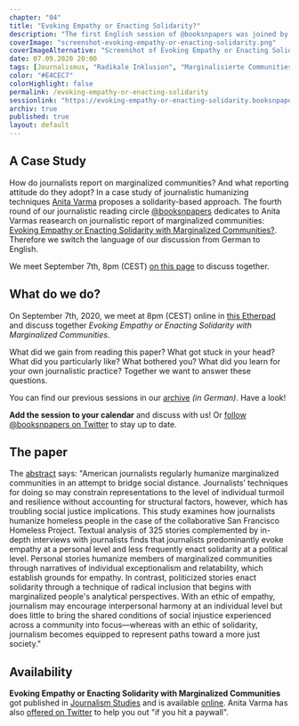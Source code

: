 ```yaml
---
chapter: "04"
title: "Evoking Empathy or Enacting Solidarity?"
description: "The first English session of @booksnpapers was joined by Anita Varma. She enriched our discussion about her paper on solidarity as humanizing technique in journalistic reporting."
coverImage: "screenshot-evoking-empathy-or-enacting-solidarity.png"
coverImageAlternative: "Screenshot of Evoking Empathy or Enacting Solidarity with Marginalized Communities"
date: 07.09.2020 20:00
tags: [Journalismus, "Radikale Inklusion", "Marginalisierte Communities"]
color: "#E4CEC7"
colorHighlight: false
permalink: /evoking-empathy-or-enacting-solidarity
sessionlink: "https://evoking-empathy-or-enacting-solidarity.booksnpapers.de/"
archiv: true
published: true
layout: default
---
```


<section markdown="1">

## A Case Study

How do journalists report on marginalized communities? And what reporting attitude do they adopt? In a case study of journalistic humanizing techniques [Anita Varma](https://twitter.com/anitawrites) proposes a solidarity-based approach. The fourth round of our journalistic reading circle [@booksnpapers](https://twitter.com/booksnpapers) dedicates to Anita Varmas reasearch on journalistic report of marginalized communities: [Evoking Empathy or Enacting Solidarity with Marginalized Communities?](https://doi.org/10.1080/1461670X.2020.1789495). Therefore we switch the language of our discussion from German to English.

We meet September 7th, 8pm (CEST) [on this page](https://evoking-empathy-or-enacting-solidarity.booksnpapers.de/) to discuss together.

</section>

<section markdown="1">

## What do we do?

On September 7th, 2020, we meet at 8pm (CEST) online in [this Etherpad](https://evoking-empathy-or-enacting-solidarity.booksnpapers.de/) and discuss together _Evoking Empathy or Enacting Solidarity with Marginalized Communities_.

What did we gain from reading this paper? What got stuck in your head? What did you particularly like? What bothered you? What did you learn for your own journalistic practice? Together we want to answer these questions.

You can find our previous sessions in our [archive](/archiv) _(in German)_. Have a look!

**Add the session to your calendar** and discuss with us! Or [follow @booksnpapers on Twitter](https://twitter.com/booksnpapers) to stay up to date.

</section>

<section markdown="1">

## The paper

The [abstract](https://doi.org/10.1080/1461670X.2020.1789495) says: "American journalists regularly humanize marginalized communities in an attempt to bridge social distance. Journalists’ techniques for doing so may constrain representations to the level of individual turmoil and resilience without accounting for structural factors, however, which has troubling social justice implications. This study examines how journalists humanize homeless people in the case of the collaborative San Francisco Homeless Project. Textual analysis of 325 stories complemented by in-depth interviews with journalists finds that journalists predominantly evoke empathy at a personal level and less frequently enact solidarity at a political level. Personal stories humanize members of marginalized communities through narratives of individual exceptionalism and relatability, which establish grounds for empathy. In contrast, politicized stories enact solidarity through a technique of radical inclusion that begins with marginalized people's analytical perspectives. With an ethic of empathy, journalism may encourage interpersonal harmony at an individual level but does little to bring the shared conditions of social injustice experienced across a community into focus—whereas with an ethic of solidarity, journalism becomes equipped to represent paths toward a more just society."

</section>

<section markdown="1">

## Availability

**Evoking Empathy or Enacting Solidarity with Marginalized Communities** got published in [Journalism Studies](tandfonline.com/loi/rjos20) and is available [online](https://doi.org/10.1080/1461670X.2020.1789495). Anita Varma has also [offered on Twitter](https://twitter.com/anitawrites/status/1281219607156518912) to help you out "if you hit a paywall".

</section>
